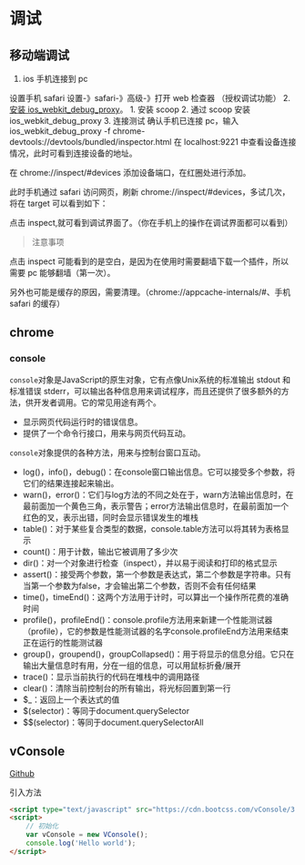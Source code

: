 # 调试

## 移动端调试

1. ios 手机连接到 pc

设置手机 safari 设置-》safari-》高级-》打开 web 检查器 （授权调试功能）
2. [安装 ios_webkit_debug_proxy](https://github.com/google/ios-webkit-debug-proxy)。
     1. 安装 scoop
     2. 通过 scoop 安装 ios_webkit_debug_proxy
3. 连接测试
确认手机已连接 pc，输入
ios_webkit_debug_proxy -f chrome-devtools://devtools/bundled/inspector.html
在 localhost:9221 中查看设备连接情况，此时可看到连接设备的地址。

在 chrome://inspect/#devices 添加设备端口，在红圈处进行添加。

此时手机通过 safari 访问网页，刷新 chrome://inspect/#devices，多试几次，将在 target 可以看到如下：

点击 inspect,就可看到调试界面了。（你在手机上的操作在调试界面都可以看到）

> 注意事项

点击 inspect 可能看到的是空白，是因为在使用时需要翻墙下载一个插件，所以需要 pc 能够翻墙（第一次）。

另外也可能是缓存的原因，需要清理。（chrome://appcache-internals/#、手机 safari 的缓存）

## chrome

### console

`console`对象是JavaScript的原生对象，它有点像Unix系统的标准输出 stdout 和标准错误 stderr，可以输出各种信息用来调试程序，而且还提供了很多额外的方法，供开发者调用。它的常见用途有两个。

- 显示网页代码运行时的错误信息。
- 提供了一个命令行接口，用来与网页代码互动。

`console`对象提供的各种方法，用来与控制台窗口互动。

- log()，info()，debug()：在console窗口输出信息。它可以接受多个参数，将它们的结果连接起来输出。
- warn()，error()：它们与log方法的不同之处在于，warn方法输出信息时，在最前面加一个黄色三角，表示警告；error方法输出信息时，在最前面加一个红色的叉，表示出错，同时会显示错误发生的堆栈
- table()：对于某些复合类型的数据，console.table方法可以将其转为表格显示
- count()：用于计数，输出它被调用了多少次
- dir()：对一个对象进行检查（inspect），并以易于阅读和打印的格式显示
- assert()：接受两个参数，第一个参数是表达式，第二个参数是字符串。只有当第一个参数为false，才会输出第二个参数，否则不会有任何结果
- time()，timeEnd()：这两个方法用于计时，可以算出一个操作所花费的准确时间
- profile()，profileEnd()：console.profile方法用来新建一个性能测试器（profile），它的参数是性能测试器的名字console.profileEnd方法用来结束正在运行的性能测试器
- group()，groupend()，groupCollapsed()：用于将显示的信息分组。它只在输出大量信息时有用，分在一组的信息，可以用鼠标折叠/展开
- trace()：显示当前执行的代码在堆栈中的调用路径
- clear()：清除当前控制台的所有输出，将光标回置到第一行
- $_：返回上一个表达式的值
- $(selector)：等同于document.querySelector
- $$(selector)：等同于document.querySelectorAll

## vConsole

[Github](https://github.com/Tencent/vConsole)

引入方法

```html
<script type="text/javascript" src="https://cdn.bootcss.com/vConsole/3.13.0/vconsole.min.js"></script>
<script>
    // 初始化
    var vConsole = new VConsole();
    console.log('Hello world');
</script>
```